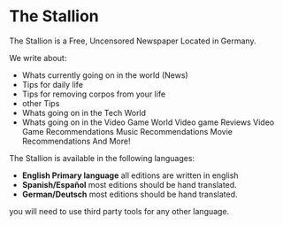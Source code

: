 # The Stallion

The Stallion is a Free, Uncensored Newspaper Located in Germany.

We write about:

- Whats currently going on in the world (News)
- Tips for daily life
- Tips for removing corpos from your life
- other Tips
- Whats going on in the Tech World
- Whats going on in the Video Game World
Video game Reviews
Video Game Recommendations
Music Recommendations
Movie Recommendations
And More!

The Stallion is available in the following languages:

- **English Primary language** all editions are written in english
- **Spanish/Español** most editions should be hand translated.
- **German/Deutsch** most editions should be hand translated.

you will need to use third party tools for any other language.
